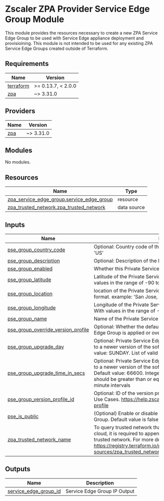 # Zscaler ZPA Provider Service Edge Group Module

This module provides the resources necessary to create a new ZPA Service Edge Group to be used with Service Edge appliance deployment and provisioining. This module is not intended to be used for any existing ZPA Service Edge Groups created outside of Terraform.

<!-- BEGINNING OF PRE-COMMIT-TERRAFORM DOCS HOOK -->
## Requirements

| Name | Version |
|------|---------|
| <a name="requirement_terraform"></a> [terraform](#requirement\_terraform) | >= 0.13.7, < 2.0.0 |
| <a name="requirement_zpa"></a> [zpa](#requirement\_zpa) | ~> 3.31.0 |

## Providers

| Name | Version |
|------|---------|
| <a name="provider_zpa"></a> [zpa](#provider\_zpa) | ~> 3.31.0 |

## Modules

No modules.

## Resources

| Name | Type |
|------|------|
| [zpa_service_edge_group.service_edge_group](https://registry.terraform.io/providers/zscaler/zpa/latest/docs/resources/service_edge_group) | resource |
| [zpa_trusted_network.zpa_trusted_network](https://registry.terraform.io/providers/zscaler/zpa/latest/docs/data-sources/trusted_network) | data source |

## Inputs

| Name | Description | Type | Default | Required |
|------|-------------|------|---------|:--------:|
| <a name="input_pse_group_country_code"></a> [pse\_group\_country\_code](#input\_pse\_group\_country\_code) | Optional: Country code of this Private Service Edge Group. example 'US' | `string` | `""` | no |
| <a name="input_pse_group_description"></a> [pse\_group\_description](#input\_pse\_group\_description) | Optional: Description of the Private Service Edge Group | `string` | `""` | no |
| <a name="input_pse_group_enabled"></a> [pse\_group\_enabled](#input\_pse\_group\_enabled) | Whether this Private Service Edge Group is enabled or not | `bool` | `true` | no |
| <a name="input_pse_group_latitude"></a> [pse\_group\_latitude](#input\_pse\_group\_latitude) | Latitude of the Private Service Edge Group. Integer or decimal. With values in the range of -90 to 90 | `string` | n/a | yes |
| <a name="input_pse_group_location"></a> [pse\_group\_location](#input\_pse\_group\_location) | location of the Private Service Edge Group in City, State, Country format. example: 'San Jose, CA, USA' | `string` | n/a | yes |
| <a name="input_pse_group_longitude"></a> [pse\_group\_longitude](#input\_pse\_group\_longitude) | Longitude of the Private Service Edge Group. Integer or decimal. With values in the range of -90 to 90 | `string` | n/a | yes |
| <a name="input_pse_group_name"></a> [pse\_group\_name](#input\_pse\_group\_name) | Name of the Private Service Edge Group | `string` | n/a | yes |
| <a name="input_pse_group_override_version_profile"></a> [pse\_group\_override\_version\_profile](#input\_pse\_group\_override\_version\_profile) | Optional: Whether the default version profile of the Private Service Edge Group is applied or overridden. Default: false | `bool` | `false` | no |
| <a name="input_pse_group_upgrade_day"></a> [pse\_group\_upgrade\_day](#input\_pse\_group\_upgrade\_day) | Optional: Private Service Edges in this group will attempt to update to a newer version of the software during this specified day. Default value: SUNDAY. List of valid days (i.e., SUNDAY, MONDAY, etc) | `string` | `"SUNDAY"` | no |
| <a name="input_pse_group_upgrade_time_in_secs"></a> [pse\_group\_upgrade\_time\_in\_secs](#input\_pse\_group\_upgrade\_time\_in\_secs) | Optional: Private Service Edges in this group will attempt to update to a newer version of the software during this specified time. Default value: 66600. Integer in seconds (i.e., 66600). The integer should be greater than or equal to 0 and less than 86400, in 15 minute intervals | `string` | `"66600"` | no |
| <a name="input_pse_group_version_profile_id"></a> [pse\_group\_version\_profile\_id](#input\_pse\_group\_version\_profile\_id) | Optional: ID of the version profile. To learn more, see Version Profile Use Cases. https://help.zscaler.com/zpa/configuring-version-profile | `string` | `"2"` | no |
| <a name="input_pse_is_public"></a> [pse\_is\_public](#input\_pse\_is\_public) | (Optional) Enable or disable public access for the Service Edge Group. Default value is false | `bool` | `false` | no |
| <a name="input_zpa_trusted_network_name"></a> [zpa\_trusted\_network\_name](#input\_zpa\_trusted\_network\_name) | To query trusted network that are associated with a specific Zscaler cloud, it is required to append the cloud name to the name of the trusted network. For more details refer to docs: https://registry.terraform.io/providers/zscaler/zpa/latest/docs/data-sources/zpa_trusted_network | `string` | `""` | no |

## Outputs

| Name | Description |
|------|-------------|
| <a name="output_service_edge_group_id"></a> [service\_edge\_group\_id](#output\_service\_edge\_group\_id) | Service Edge Group IP Output |
<!-- END OF PRE-COMMIT-TERRAFORM DOCS HOOK -->

